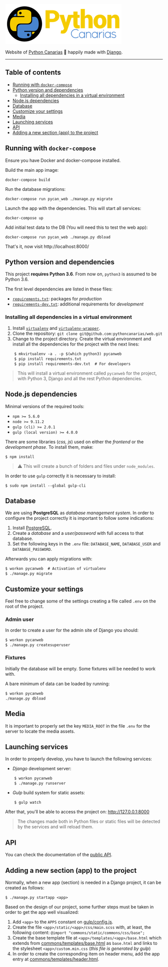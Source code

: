 ![Python Canarias Logo](https://github.com/pythoncanarias/docs/raw/master/logos/python-canarias/bitmaps/logo-python-canarias-color-372x128.png)

Website of [Python Canarias](pythoncanarias.es) 🚀 happily made with [Django](https://www.djangoproject.com/).

---

## Table of contents <!-- omit in TOC -->
- [Running with `docker-compose`](#running-with-docker-compose)
- [Python version and dependencies](#python-version-and-dependencies)
  * [Installing all dependencies in a virtual environment](#installing-all-dependencies-in-a-virtual-environment)
- [Node.js dependencies](#nodejs-dependencies)
- [Database](#database)
- [Customize your settings](#customize-your-settings)
- [Media](#media)
- [Launching services](#launching-services)
- [API](#api)
- [Adding a new section (app) to the project](#adding-a-new-section--app--to-the-project)


## Running with `docker-compose`

Ensure you have Docker and docker-compose installed.

Build the main app image:
```
docker-compose build
```

Run the database migrations:
```
docker-compose run pycan_web ./manage.py migrate
```

Launch the app with the dependencies. This will start all services:
```
docker-compose up
```

Add initial test data to the DB (You will need this to test the web app):
```
docker-compose run pycan_web ./manage.py dbload
```

That's it, now visit http://localhost:8000/

## Python version and dependencies

This project **requires Python 3.6**. From now on, `python3` is assumed to be Python 3.6.

The first level dependencies are listed in these files:

 * [`requirements.txt`](requirements.txt): packages for _production_
 * [`requirements-dev.txt`](requirements-dev.txt): additional requirements for _development_


### Installing all dependencies in a virtual environment

1. Install [`virtualenv`](https://virtualenv.pypa.io/en/latest/) and [`virtualenv-wrapper`](https://virtualenvwrapper.readthedocs.io/en/latest/).
2. Clone the repository: `git clone git@github.com:pythoncanarias/web.git`
3. Change to the project directory. Create the virtual environment and install all
   the dependencies for the project with the next lines:

```console
    $ mkvirtualenv -a . -p $(which python3) pycanweb
    $ pip install requirements.txt
    $ pip install requirements-dev.txt  # For developers
```

> This will install a virtual environment called `pycanweb` for the project, with Python 3, Django and all the rest Python dependencies.

## Node.js dependencies

Minimal versions of the required tools:

- `npm >= 5.6.0`
- `node >= 9.11.2`
- `gulp (cli) >= 2.0.1`
- `gulp (local version) >= 4.0.0`

There are some libraries (_css, js_) used on either the _frontend_ or the _development phase_. To install them, make:

```console
$ npm install
```

> ⚠️ This will create a bunch of folders and files under `node_modules`.

In order to use `gulp` correctly it is necessary to install:

```console
$ sudo npm install --global gulp-cli
```

## Database

We are using **PostgreSQL** as _database management system_. In order to configure the project correctly it is important to follow some indications:

1. Install [PostgreSQL](https://www.postgresql.org/download/).
2. Create a _database_ and a _user/password_ with full access to that database.
3. Set the following keys in the `.env` file: `DATABASE_NAME`, `DATABASE_USER` and `DATABASE_PASSWORD`.

Afterwards you can apply migrations with:

```console
$ workon pycanweb  # Activation of virtualenv
$ ./manage.py migrate
```

## Customize your settings

Feel free to change some of the settings creating a file called `.env` on the root of the project.

### Admin user <!-- omit in TOC -->

In order to create a user for the admin site of Django you should:

```console
$ workon pycanweb
$ ./manage.py createsuperuser
```

### Fixtures <!-- omit in TOC -->

Initially the database will be empty. Some fixtures will be needed to work with.

A bare minimum of data can be loaded by running:

```console
$ workon pycanweb
./manage.py dbload
```

## Media

It is important to properly set the key `MEDIA_ROOT` in the file `.env` for the server to locate the media assets.

## Launching services

In order to properly develop, you have to launch the following services:

- _Django_ development server:

```console
    $ workon pycanweb
    $ ./manage.py runserver
```

- _Gulp_ build system for static assets:

```console
    $ gulp watch
```

After that, you'll be able to access the project on: http://127.0.0.1:8000

> The changes made both in Python files or static files will be detected by the services and will reload them.

## API

You can check the documentation of the [public API](./docs/api.md).

## Adding a new section (app) to the project

Normally, when a new app (section) is needed in a Django project, it can be created as follows:

```console
$ ./manage.py startapp <app>
```

Based on the design of our project, some further steps must be taken in order to get the app well visualized:

1. Add `<app>` to the `APPS` constant on [gulp/config.js](gulp/config.js).
2. Create the file `<app>/static/<app>/css/main.scss` with, at least, the following content: `@import "commons/static/commons/css/base";`
3. Create the base template file at `<app>/templates/<app>/base.html` which extends from [commons/templates/base.html](commons/templates/base.html) as `base.html` and links to the stylesheet `<app>/custom.min.css` (_this file is generated by gulp_)
4. In order to create the corresponding item on header menu, add the app entry at [commons/templates/header.html](commons/templates/header.html).
